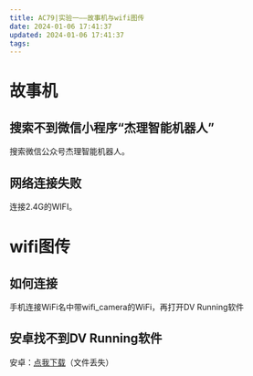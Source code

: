 ```yaml
---
title: AC79|实验一——故事机与wifi图传
date: 2024-01-06 17:41:37
updated: 2024-01-06 17:41:37
tags:
---
```

# 故事机
## 搜索不到微信小程序“杰理智能机器人”
搜索微信公众号杰理智能机器人。
## 网络连接失败
连接2.4G的WIFI。
# wifi图传
## 如何连接
手机连接WiFi名中带wifi_camera的WiFi，再打开DV Running软件
## 安卓找不到DV Running软件
安卓：[点我下载][1]（文件丢失）


  [1]: https://pan.200502.xyz/d/%E6%9C%AC%E5%9C%B0/DVRunning2_2.9.11.apk?sign=G4Ilv6nGaynafRbGBXTsFmGtY17H5t6tFRiuWj_Wuzg=:0